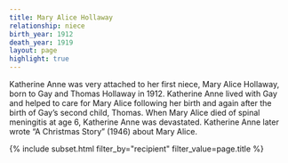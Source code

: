 ```yaml
---
title: Mary Alice Hollaway
relationship: niece
birth_year: 1912
death_year: 1919
layout: page
highlight: true
---
```

Katherine Anne was very attached to her first niece, Mary Alice Hollaway, born to Gay and Thomas Hollaway in 1912.  Katherine Anne lived with Gay and helped to care for Mary Alice following her birth and again after the birth of Gay’s second child, Thomas.  When Mary Alice died of spinal meningitis at age 6, Katherine Anne was devastated. Katherine Anne later wrote “A Christmas Story” (1946) about Mary Alice.

{% include subset.html filter_by="recipient" filter_value=page.title %}
